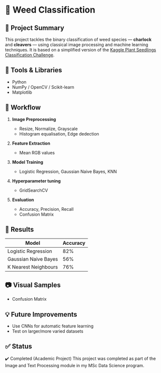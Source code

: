 # 🌿 Weed Classification


## 🧠 Project Summary

This project tackles the binary classification of weed species — **charlock** and **cleavers** — using classical image processing and machine learning techniques. It is based on a simplified version of the [Kaggle Plant Seedlings Classification Challenge](https://www.kaggle.com/competitions/plant-seedlings-classification).


## 🔧 Tools & Libraries

- Python
- NumPy / OpenCV / Scikit-learn
- Matplotlib


## 🚀 Workflow

1. **Image Preprocessing**
   - Resize, Normalize, Grayscale
   - Histogram equalisation, Edge dedection

2. **Feature Extraction**
   - Mean RGB values
     
3. **Model Training**
   - Logistic Regression, Gaussian Naive Bayes, KNN
  
4. **Hyperparameter tuning**
   - GridSearchCV

5. **Evaluation**
   - Accuracy, Precision, Recall
   - Confusion Matrix 


## 🧪 Results

| Model                | Accuracy 
|----------------------|----------
| Logistic Regression  | 82%    
| Gaussian Naive Bayes | 56%    
| K Nearest Neighbours | 76%    


## 📷 Visual Samples

- Confusion Matrix


## 💡 Future Improvements

- Use CNNs for automatic feature learning
- Test on larger/more varied datasets


## ✅ Status

✔️ Completed (Academic Project) 
This project was completed as part of the Image and Text Processing module in my MSc Data Science program.
